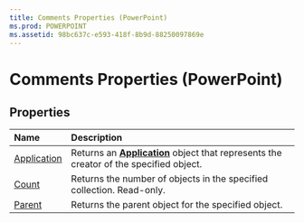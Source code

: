 ```yaml
---
title: Comments Properties (PowerPoint)
ms.prod: POWERPOINT
ms.assetid: 98bc637c-e593-418f-8b9d-88250097869e
---
```



# Comments Properties (PowerPoint)

## Properties



|**Name**|**Description**|
|:-----|:-----|
|[Application](comments-application-property-powerpoint.md)|Returns an  **[Application](application-object-powerpoint.md)** object that represents the creator of the specified object.|
|[Count](comments-count-property-powerpoint.md)|Returns the number of objects in the specified collection. Read-only.|
|[Parent](comments-parent-property-powerpoint.md)|Returns the parent object for the specified object.|

